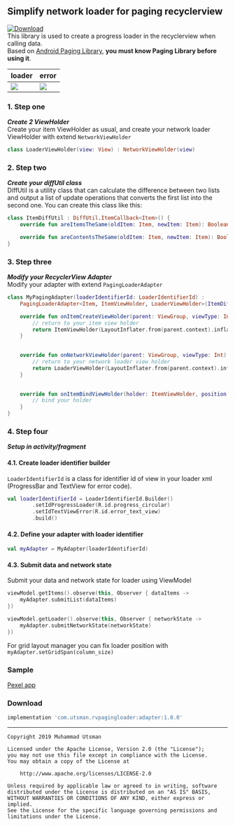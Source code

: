 ## Simplify network loader for paging recyclerview

[ ![Download](https://api.bintray.com/packages/kucingapes/utsman/com.utsman.rvpagingloader/images/download.svg) ](https://bintray.com/kucingapes/utsman/com.utsman.rvpagingloader/_latestVersion) <br>
This library is used to create a progress loader in the recyclerview when calling data.<br>
Based on [Android Paging Library](https://developer.android.com/topic/libraries/architecture/paging), **you must know Paging Library before using it**.

| loader  | error |
|---| --- |
|  ![](https://i.ibb.co/h15LBG7/Screen-Shot-2019-08-11-at-1-16-38-AM-1.png) | ![](https://i.ibb.co/9b4wb8S/Screenshot-20190811-011505-1.png)  |

### 1. Step one
***Create 2 ViewHolder*** <br>
Create your item ViewHolder as usual, and create your network loader ViewHolder with extend ```NetworkViewHolder``` <br>
```kotlin
class LoaderViewHolder(view: View) : NetworkViewHolder(view)
```


### 2. Step two
***Create your diffUtil class*** <br>
DiffUtil is a utility class that can calculate the difference between two lists and output a list of update operations that converts the first list into the second one. You can create this class like this:
```kotlin
class ItemDiffUtil : DiffUtil.ItemCallback<Item>() {
    override fun areItemsTheSame(oldItem: Item, newItem: Item): Boolean = oldItem.id == newItem.id

    override fun areContentsTheSame(oldItem: Item, newItem: Item): Boolean = oldItem == newItem
}
```

### 3. Step three
***Modify your RecyclerView Adapter*** <br>
Modify your adapter with extend ```PagingLoaderAdapter```
```kotlin
class MyPagingAdapter(loaderIdentifierId: LoaderIdentifierId) :
    PagingLoaderAdapter<Item, ItemViewHolder, LoaderViewHolder>(ItemDiffUtil(), loaderIdentifierId) {

    override fun onItemCreateViewHolder(parent: ViewGroup, viewType: Int): ItemViewHolder {
        // return to your item view holder
        return ItemViewHolder(LayoutInflater.from(parent.context).inflate(R.layout.item_view, parent, false))
    }
    

    override fun onNetworkViewHolder(parent: ViewGroup, viewType: Int): LoaderViewHolder {
        // return to your network loader view holder
        return LoaderViewHolder(LayoutInflater.from(parent.context).inflate(R.layout.item_loader, parent, false))
    }
        

    override fun onItemBindViewHolder(holder: ItemViewHolder, position: Int) {
        // bind your holder
    }
}
```

### 4. Step four
***Setup in activity/fragment*** <br>
#### 4.1. Create loader identifier builder
```LoaderIdentifierId``` is a class for identifier id of view in your loader xml (ProgressBar and TextView for error code).
```kotlin
val loaderIdentifierId = LoaderIdentifierId.Builder()
        .setIdProgressLoader(R.id.progress_circular)
        .setIdTextViewError(R.id.error_text_view)
        .build()
```
#### 4.2. Define your adapter with loader identifier
```kotlin
val myAdapter = MyAdapter(loaderIdentifierId)
```

#### 4.3. Submit data and network state
Submit your data and network state for loader using ViewModel
```kotlin
viewModel.getItems().observe(this, Observer { dataItems ->
    myAdapter.submitList(dataItems)
})

viewModel.getLoader().observe(this, Observer { networkState ->
    myAdapter.submitNetworkState(networkState)
})
```

For grid layout manager you can fix loader position with
```myAdapter.setGridSpan(column_size)```

### Sample
[Pexel app](https://github.com/utsmannn/RecyclerView-Paging-Loader/tree/master/app/src/main/java/com/utsman/rvpagingloader)

### Download
```gradle
implementation 'com.utsman.rvpagingloader:adapter:1.0.0'
```


---
```
Copyright 2019 Muhammad Utsman

Licensed under the Apache License, Version 2.0 (the "License");
you may not use this file except in compliance with the License.
You may obtain a copy of the License at

    http://www.apache.org/licenses/LICENSE-2.0

Unless required by applicable law or agreed to in writing, software
distributed under the License is distributed on an "AS IS" BASIS,
WITHOUT WARRANTIES OR CONDITIONS OF ANY KIND, either express or implied.
See the License for the specific language governing permissions and
limitations under the License.
```

